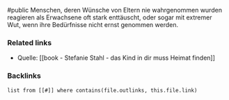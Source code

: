 #public
Menschen, deren Wünsche von Eltern nie wahrgenommen wurden reagieren als Erwachsene oft stark enttäuscht, oder sogar mit extremer Wut, wenn ihre Bedürfnisse nicht ernst genommen werden. 

### Related links
- Quelle: [[book - Stefanie Stahl - das Kind in dir muss Heimat finden]]

### Backlinks
```dataview 
list from [[#]] where contains(file.outlinks, this.file.link)
```

